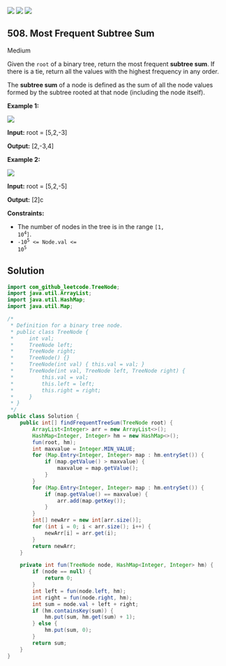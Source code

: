 [![](https://img.shields.io/github/stars/javadev/LeetCode-in-Java?label=Stars&style=flat-square)](https://github.com/javadev/LeetCode-in-Java)
[![](https://img.shields.io/github/forks/javadev/LeetCode-in-Java?label=Fork%20me%20on%20GitHub%20&style=flat-square)](https://github.com/javadev/LeetCode-in-Java/fork)
[![](https://img.shields.io/badge/-LeetCode%20in%20Kotlin-blue?style=flat-square)](https://github.com/javadev/LeetCode-in-Kotlin)

## 508\. Most Frequent Subtree Sum

Medium

Given the `root` of a binary tree, return the most frequent **subtree sum**. If there is a tie, return all the values with the highest frequency in any order.

The **subtree sum** of a node is defined as the sum of all the node values formed by the subtree rooted at that node (including the node itself).

**Example 1:**

![](https://assets.leetcode.com/uploads/2021/04/24/freq1-tree.jpg)

**Input:** root = [5,2,-3]

**Output:** [2,-3,4]

**Example 2:**

![](https://assets.leetcode.com/uploads/2021/04/24/freq2-tree.jpg)

**Input:** root = [5,2,-5]

**Output:** [2]c

**Constraints:**

*   The number of nodes in the tree is in the range <code>[1, 10<sup>4</sup>]</code>.
*   <code>-10<sup>5</sup> <= Node.val <= 10<sup>5</sup></code>

## Solution

```java
import com_github_leetcode.TreeNode;
import java.util.ArrayList;
import java.util.HashMap;
import java.util.Map;

/*
 * Definition for a binary tree node.
 * public class TreeNode {
 *     int val;
 *     TreeNode left;
 *     TreeNode right;
 *     TreeNode() {}
 *     TreeNode(int val) { this.val = val; }
 *     TreeNode(int val, TreeNode left, TreeNode right) {
 *         this.val = val;
 *         this.left = left;
 *         this.right = right;
 *     }
 * }
 */
public class Solution {
    public int[] findFrequentTreeSum(TreeNode root) {
        ArrayList<Integer> arr = new ArrayList<>();
        HashMap<Integer, Integer> hm = new HashMap<>();
        fun(root, hm);
        int maxvalue = Integer.MIN_VALUE;
        for (Map.Entry<Integer, Integer> map : hm.entrySet()) {
            if (map.getValue() > maxvalue) {
                maxvalue = map.getValue();
            }
        }
        for (Map.Entry<Integer, Integer> map : hm.entrySet()) {
            if (map.getValue() == maxvalue) {
                arr.add(map.getKey());
            }
        }
        int[] newArr = new int[arr.size()];
        for (int i = 0; i < arr.size(); i++) {
            newArr[i] = arr.get(i);
        }
        return newArr;
    }

    private int fun(TreeNode node, HashMap<Integer, Integer> hm) {
        if (node == null) {
            return 0;
        }
        int left = fun(node.left, hm);
        int right = fun(node.right, hm);
        int sum = node.val + left + right;
        if (hm.containsKey(sum)) {
            hm.put(sum, hm.get(sum) + 1);
        } else {
            hm.put(sum, 0);
        }
        return sum;
    }
}
```